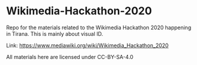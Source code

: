 # Wikimedia-Hackathon-2020
Repo for the materials related to the Wikimedia Hackathon 2020 happening in Tirana. This is mainly about visual ID.

Link: https://www.mediawiki.org/wiki/Wikimedia_Hackathon_2020

All materials here are licensed under CC-BY-SA-4.0 
